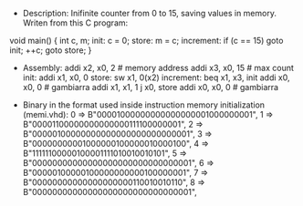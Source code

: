 * Description:
Inifinite counter from 0 to 15, saving values in memory. Writen from this C program:

void main()
{
    int c, m;
  init:
	c = 0;
  store:
	m = c;
  increment:
    if (c == 15) goto init;
    ++c;
    goto store;
}

* Assembly:
           addi x2, x0, 2  # memory address
	       addi x3, x0, 15 # max count
init:	   addi x1, x0, 0
store:	   sw x1, 0(x2)
increment: beq x1, x3, init
           addi x0, x0, 0 # gambiarra
		   addi x1, x1, 1
		   j x0, store
           addi x0, x0, 0 # gambiarra

* Binary in the format used inside instruction memory initialization (memi.vhd):
0      => B"00001000000000000000001000000001",
1      => B"00001100000000000000111100000001",
2      => B"00000100000000000000000000000001",
3      => B"00000000001000000100000010000100",
4      => B"11111100000100001111010010010101",
5      => B"00000000000000000000000000000001",
6      => B"00000100000100000000000100000001",
7      => B"00000000000000000000110010010110",
8      => B"00000000000000000000000000000001",
